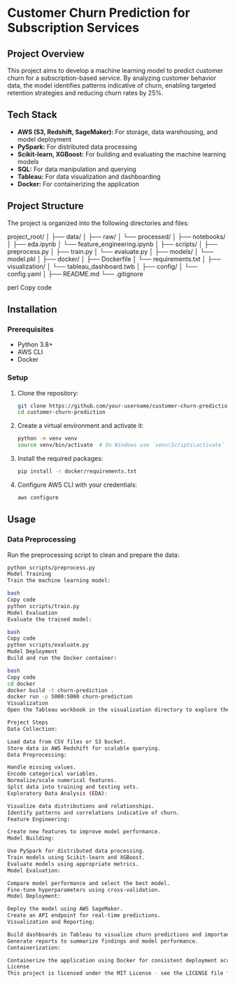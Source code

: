 # Customer Churn Prediction for Subscription Services

## Project Overview
This project aims to develop a machine learning model to predict customer churn for a subscription-based service. By analyzing customer behavior data, the model identifies patterns indicative of churn, enabling targeted retention strategies and reducing churn rates by 25%.

## Tech Stack
- **AWS (S3, Redshift, SageMaker):** For storage, data warehousing, and model deployment
- **PySpark:** For distributed data processing
- **Scikit-learn, XGBoost:** For building and evaluating the machine learning models
- **SQL:** For data manipulation and querying
- **Tableau:** For data visualization and dashboarding
- **Docker:** For containerizing the application

## Project Structure
The project is organized into the following directories and files:

project_root/
│
├── data/
│ ├── raw/
│ └── processed/
│
├── notebooks/
│ ├── eda.ipynb
│ └── feature_engineering.ipynb
│
├── scripts/
│ ├── preprocess.py
│ ├── train.py
│ └── evaluate.py
│
├── models/
│ └── model.pkl
│
├── docker/
│ ├── Dockerfile
│ └── requirements.txt
│
├── visualization/
│ └── tableau_dashboard.twb
│
├── config/
│ └── config.yaml
│
├── README.md
└── .gitignore

perl
Copy code

## Installation

### Prerequisites
- Python 3.8+
- AWS CLI
- Docker

### Setup
1. Clone the repository:
    ```bash
    git clone https://github.com/your-username/customer-churn-prediction.git
    cd customer-churn-prediction
    ```

2. Create a virtual environment and activate it:
    ```bash
    python -m venv venv
    source venv/bin/activate  # On Windows use `venv\Scripts\activate`
    ```

3. Install the required packages:
    ```bash
    pip install -r docker/requirements.txt
    ```

4. Configure AWS CLI with your credentials:
    ```bash
    aws configure
    ```

## Usage

### Data Preprocessing
Run the preprocessing script to clean and prepare the data:
```bash
python scripts/preprocess.py
Model Training
Train the machine learning model:

bash
Copy code
python scripts/train.py
Model Evaluation
Evaluate the trained model:

bash
Copy code
python scripts/evaluate.py
Model Deployment
Build and run the Docker container:

bash
Copy code
cd docker
docker build -t churn-prediction .
docker run -p 5000:5000 churn-prediction
Visualization
Open the Tableau workbook in the visualization directory to explore the churn predictions and insights.

Project Steps
Data Collection:

Load data from CSV files or S3 bucket.
Store data in AWS Redshift for scalable querying.
Data Preprocessing:

Handle missing values.
Encode categorical variables.
Normalize/scale numerical features.
Split data into training and testing sets.
Exploratory Data Analysis (EDA):

Visualize data distributions and relationships.
Identify patterns and correlations indicative of churn.
Feature Engineering:

Create new features to improve model performance.
Model Building:

Use PySpark for distributed data processing.
Train models using Scikit-learn and XGBoost.
Evaluate models using appropriate metrics.
Model Evaluation:

Compare model performance and select the best model.
Fine-tune hyperparameters using cross-validation.
Model Deployment:

Deploy the model using AWS SageMaker.
Create an API endpoint for real-time predictions.
Visualization and Reporting:

Build dashboards in Tableau to visualize churn predictions and important features.
Generate reports to summarize findings and model performance.
Containerization:

Containerize the application using Docker for consistent deployment across environments.
License
This project is licensed under the MIT License - see the LICENSE file for details.